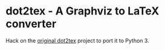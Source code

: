 dot2tex - A Graphviz to LaTeX converter
=======================================

Hack on the [original dot2tex]() project to port it to Python 3.